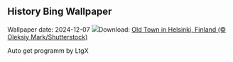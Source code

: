 ## History Bing Wallpaper
Wallpaper date: 2024-12-07
![](https://www.bing.com/th?id=OHR.HelsinkiDusk_EN-CA1340856865_UHD.jpg&w=1000)Download: [Old Town in Helsinki, Finland (© Oleksiy Mark/Shutterstock)](https://www.bing.com/th?id=OHR.HelsinkiDusk_EN-CA1340856865_UHD.jpg)

Auto get programm by LtgX
